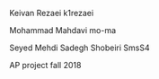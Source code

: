 
Keivan Rezaei k1rezaei

Mohammad Mahdavi mo-ma

Seyed Mehdi Sadegh Shobeiri SmsS4

AP project fall 2018
